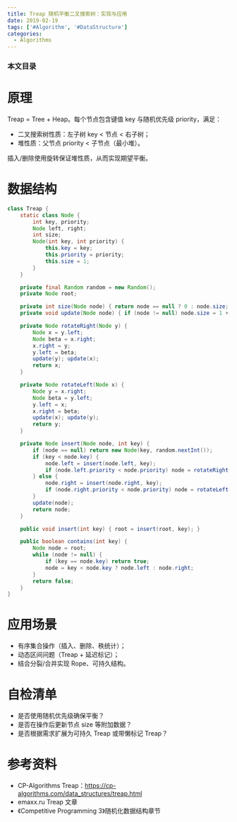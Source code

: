 ```yaml
---
title: Treap 随机平衡二叉搜索树：实现与应用
date: 2019-02-19
tags: ['#Algorithm', '#DataStructure']
categories:
  - Algorithms
---
```


### 本文目录
<!-- toc -->

# 原理
Treap = Tree + Heap。每个节点包含键值 key 与随机优先级 priority，满足：
- 二叉搜索树性质：左子树 key < 节点 < 右子树；
- 堆性质：父节点 priority < 子节点（最小堆）。

插入/删除使用旋转保证堆性质，从而实现期望平衡。

# 数据结构
```java
class Treap {
    static class Node {
        int key, priority;
        Node left, right;
        int size;
        Node(int key, int priority) {
            this.key = key;
            this.priority = priority;
            this.size = 1;
        }
    }

    private final Random random = new Random();
    private Node root;

    private int size(Node node) { return node == null ? 0 : node.size; }
    private void update(Node node) { if (node != null) node.size = 1 + size(node.left) + size(node.right); }

    private Node rotateRight(Node y) {
        Node x = y.left;
        Node beta = x.right;
        x.right = y;
        y.left = beta;
        update(y); update(x);
        return x;
    }

    private Node rotateLeft(Node x) {
        Node y = x.right;
        Node beta = y.left;
        y.left = x;
        x.right = beta;
        update(x); update(y);
        return y;
    }

    private Node insert(Node node, int key) {
        if (node == null) return new Node(key, random.nextInt());
        if (key < node.key) {
            node.left = insert(node.left, key);
            if (node.left.priority < node.priority) node = rotateRight(node);
        } else {
            node.right = insert(node.right, key);
            if (node.right.priority < node.priority) node = rotateLeft(node);
        }
        update(node);
        return node;
    }

    public void insert(int key) { root = insert(root, key); }

    public boolean contains(int key) {
        Node node = root;
        while (node != null) {
            if (key == node.key) return true;
            node = key < node.key ? node.left : node.right;
        }
        return false;
    }
}
```

# 应用场景
- 有序集合操作（插入、删除、秩统计）；
- 动态区间问题（Treap + 延迟标记）；
- 结合分裂/合并实现 Rope、可持久结构。

# 自检清单
- 是否使用随机优先级确保平衡？
- 是否在操作后更新节点 size 等附加数据？
- 是否根据需求扩展为可持久 Treap 或带懒标记 Treap？

# 参考资料
- CP-Algorithms Treap：https://cp-algorithms.com/data_structures/treap.html
- emaxx.ru Treap 文章
- 《Competitive Programming 3》随机化数据结构章节
